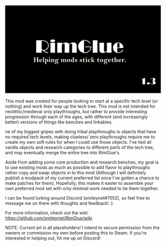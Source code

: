 ![logo](https://github.com/smileynet/RimGlue/blob/master/About/Preview.png)

This mod was created for people looking to start at a specific tech level (or nothing) and work their way up the tech tree. This mod is not intended for neolithic/medieval only playthroughs, but rather to provide interesting progression through each of the ages, with different (and increasingly better) versions of things like benches and linkables.

ne of my biggest gripes with doing tribal playthroughs is objects that have no required tech levels, making clueless/ zero playthroughs require me to create my own soft rules for when I could use those objects. I've tied all vanilla objects and research categories to different parts of the tech tree, and may eventually merge the entire tree into RimGlue's.
			
Aside from adding some core production and research benches, my goal is to use existing mods as much as possible to add flavor to playthroughs rather copy and swap objects in to this mod (Although I will definitely publish a modpack of my current preferred list once I've gotten a chance to make patches for them). Hopefully, this makes it easier to assemble your own preferred mod set with only minimal work needed to tie them together.
		
I can be found lurking around Discord (smileynet#7052), so feel free to message me on there with thoughts and feedback! :)

For more information, check out the wiki: https://github.com/smileynet/RimGlue/wiki.

NOTE: Current art is all placeholders! I intend to secure permission from the owners or commission my own before posting this to Steam. If you're interested in helping out, hit me up on Discord!
	
